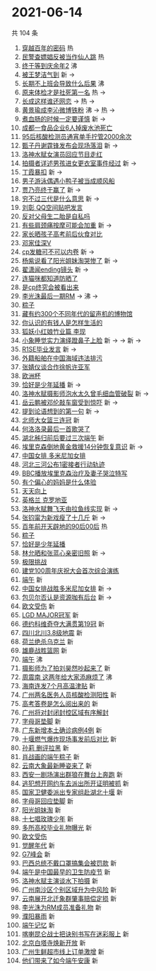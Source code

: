 # 2021-06-14

共 104 条

<!-- BEGIN -->
<!-- 最后更新时间 Mon Jun 14 2021 08:56:01 GMT+0800 (China Standard Time) -->

1. [穿越百年的密码](https://s.weibo.com//weibo?q=%23%E7%A9%BF%E8%B6%8A%E7%99%BE%E5%B9%B4%E7%9A%84%E5%AF%86%E7%A0%81%23&Refer=new_time)
   热
2. [民警查嫖娼反被当作仙人跳](https://s.weibo.com//weibo?q=%23%E6%B0%91%E8%AD%A6%E6%9F%A5%E5%AB%96%E5%A8%BC%E5%8F%8D%E8%A2%AB%E5%BD%93%E4%BD%9C%E4%BB%99%E4%BA%BA%E8%B7%B3%23&Refer=top)
   热
3. [终于等到庆余年2](https://s.weibo.com//weibo?q=%23%E7%BB%88%E4%BA%8E%E7%AD%89%E5%88%B0%E5%BA%86%E4%BD%99%E5%B9%B42%23&Refer=top)
   沸
4. [被王梦洁气到](https://s.weibo.com//weibo?q=%23%E8%A2%AB%E7%8E%8B%E6%A2%A6%E6%B4%81%E6%B0%94%E5%88%B0%23&Refer=top)
   新 ->
5. [长期不上班会导致什么后果](https://s.weibo.com//weibo?q=%23%E9%95%BF%E6%9C%9F%E4%B8%8D%E4%B8%8A%E7%8F%AD%E4%BC%9A%E5%AF%BC%E8%87%B4%E4%BB%80%E4%B9%88%E5%90%8E%E6%9E%9C%23&Refer=top)
   沸
6. [原来体检才是社死第一名](https://s.weibo.com//weibo?q=%23%E5%8E%9F%E6%9D%A5%E4%BD%93%E6%A3%80%E6%89%8D%E6%98%AF%E7%A4%BE%E6%AD%BB%E7%AC%AC%E4%B8%80%E5%90%8D%23&Refer=top)
   热 ->
7. [长成这样谁还网恋](https://s.weibo.com//weibo?q=%23%E9%95%BF%E6%88%90%E8%BF%99%E6%A0%B7%E8%B0%81%E8%BF%98%E7%BD%91%E6%81%8B%23&Refer=top)
   -> 热 ->
8. [黄景瑜成李沁微博铁粉](https://s.weibo.com//weibo?q=%23%E9%BB%84%E6%99%AF%E7%91%9C%E6%88%90%E6%9D%8E%E6%B2%81%E5%BE%AE%E5%8D%9A%E9%93%81%E7%B2%89%23&Refer=top)
   沸 -> 热 ->
9. [煮血肠的时候一定要谨慎](https://s.weibo.com//weibo?q=%23%E7%85%AE%E8%A1%80%E8%82%A0%E7%9A%84%E6%97%B6%E5%80%99%E4%B8%80%E5%AE%9A%E8%A6%81%E8%B0%A8%E6%85%8E%23&Refer=top)
   新 ->
10. [成都一食品企业6人掉废水池死亡](https://s.weibo.com//weibo?q=%23%E6%88%90%E9%83%BD%E4%B8%80%E9%A3%9F%E5%93%81%E4%BC%81%E4%B8%9A6%E4%BA%BA%E6%8E%89%E5%BA%9F%E6%B0%B4%E6%B1%A0%E6%AD%BB%E4%BA%A1%23&Refer=top)
11. [95后核酸检测员通宵单手拧管2000余次](https://s.weibo.com//weibo?q=%2395%E5%90%8E%E6%A0%B8%E9%85%B8%E6%A3%80%E6%B5%8B%E5%91%98%E9%80%9A%E5%AE%B5%E5%8D%95%E6%89%8B%E6%8B%A7%E7%AE%A12000%E4%BD%99%E6%AC%A1%23&Refer=top)
12. [甄子丹谢霆锋发布会现场落泪](https://s.weibo.com//weibo?q=%23%E7%94%84%E5%AD%90%E4%B8%B9%E8%B0%A2%E9%9C%86%E9%94%8B%E5%8F%91%E5%B8%83%E4%BC%9A%E7%8E%B0%E5%9C%BA%E8%90%BD%E6%B3%AA%23&Refer=top)
    新 ->
13. [洛神水赋女演员回应节目走红](https://s.weibo.com//weibo?q=%23%E6%B4%9B%E7%A5%9E%E6%B0%B4%E8%B5%8B%E5%A5%B3%E6%BC%94%E5%91%98%E5%9B%9E%E5%BA%94%E8%8A%82%E7%9B%AE%E8%B5%B0%E7%BA%A2%23&Refer=top)
14. [拍摄者详述男孩进女更衣室事件经过](https://s.weibo.com//weibo?q=%23%E6%8B%8D%E6%91%84%E8%80%85%E8%AF%A6%E8%BF%B0%E7%94%B7%E5%AD%A9%E8%BF%9B%E5%A5%B3%E6%9B%B4%E8%A1%A3%E5%AE%A4%E4%BA%8B%E4%BB%B6%E7%BB%8F%E8%BF%87%23&Refer=top)
    新 ->
15. [丁霞暴扣](https://s.weibo.com//weibo?q=%23%E4%B8%81%E9%9C%9E%E6%9A%B4%E6%89%A3%23&Refer=top)
    新 ->
16. [男子游泳偶遇小鸭子被当成顺风船](https://s.weibo.com//weibo?q=%23%E7%94%B7%E5%AD%90%E6%B8%B8%E6%B3%B3%E5%81%B6%E9%81%87%E5%B0%8F%E9%B8%AD%E5%AD%90%E8%A2%AB%E5%BD%93%E6%88%90%E9%A1%BA%E9%A3%8E%E8%88%B9%23&Refer=top)
17. [贾乃亮终于赢了](https://s.weibo.com//weibo?q=%23%E8%B4%BE%E4%B9%83%E4%BA%AE%E7%BB%88%E4%BA%8E%E8%B5%A2%E4%BA%86%23&Refer=top)
    新 ->
18. [穷不过三代是什么意思](https://s.weibo.com//weibo?q=%23%E7%A9%B7%E4%B8%8D%E8%BF%87%E4%B8%89%E4%BB%A3%E6%98%AF%E4%BB%80%E4%B9%88%E6%84%8F%E6%80%9D%23&Refer=top)
    新 ->
19. [刘彰 QQ空间贴吧发言](https://s.weibo.com//weibo?q=%E5%88%98%E5%BD%B0%20QQ%E7%A9%BA%E9%97%B4%E8%B4%B4%E5%90%A7%E5%8F%91%E8%A8%80&Refer=top)
20. [反对父母生二胎是自私吗](https://s.weibo.com//weibo?q=%23%E5%8F%8D%E5%AF%B9%E7%88%B6%E6%AF%8D%E7%94%9F%E4%BA%8C%E8%83%8E%E6%98%AF%E8%87%AA%E7%A7%81%E5%90%97%23&Refer=top)
21. [有些肩颈痛按摩可能会加重](https://s.weibo.com//weibo?q=%23%E6%9C%89%E4%BA%9B%E8%82%A9%E9%A2%88%E7%97%9B%E6%8C%89%E6%91%A9%E5%8F%AF%E8%83%BD%E4%BC%9A%E5%8A%A0%E9%87%8D%23&Refer=top)
    新 ->
22. [家长晒孩子高考前后伙食对比](https://s.weibo.com//weibo?q=%23%E5%AE%B6%E9%95%BF%E6%99%92%E5%AD%A9%E5%AD%90%E9%AB%98%E8%80%83%E5%89%8D%E5%90%8E%E4%BC%99%E9%A3%9F%E5%AF%B9%E6%AF%94%23&Refer=top)
23. [邓家佳深V](https://s.weibo.com//weibo?q=%23%E9%82%93%E5%AE%B6%E4%BD%B3%E6%B7%B1V%23&Refer=top)
24. [cp发糖可不可以内卷](https://s.weibo.com//weibo?q=%23cp%E5%8F%91%E7%B3%96%E5%8F%AF%E4%B8%8D%E5%8F%AF%E4%BB%A5%E5%86%85%E5%8D%B7%23&Refer=top)
    新 ->
25. [杨紫说看了阳光姐妹淘哭惨了](https://s.weibo.com//weibo?q=%23%E6%9D%A8%E7%B4%AB%E8%AF%B4%E7%9C%8B%E4%BA%86%E9%98%B3%E5%85%89%E5%A7%90%E5%A6%B9%E6%B7%98%E5%93%AD%E6%83%A8%E4%BA%86%23&Refer=top)
    新 ->
26. [翟潇闻ending镜头](https://s.weibo.com//weibo?q=%23%E7%BF%9F%E6%BD%87%E9%97%BBending%E9%95%9C%E5%A4%B4%23&Refer=top)
    新 ->
27. [连猫咪都知道防晒了](https://s.weibo.com//weibo?q=%23%E8%BF%9E%E7%8C%AB%E5%92%AA%E9%83%BD%E7%9F%A5%E9%81%93%E9%98%B2%E6%99%92%E4%BA%86%23&Refer=top)
28. [是cp终究会被看出来](https://s.weibo.com//weibo?q=%23%E6%98%AFcp%E7%BB%88%E7%A9%B6%E4%BC%9A%E8%A2%AB%E7%9C%8B%E5%87%BA%E6%9D%A5%23&Refer=top)
29. [李光洙最后一期RM](https://s.weibo.com//weibo?q=%23%E6%9D%8E%E5%85%89%E6%B4%99%E6%9C%80%E5%90%8E%E4%B8%80%E6%9C%9FRM%23&Refer=top)
    -> 沸 ->
30. [粽子](https://s.weibo.com//weibo?q=%E7%B2%BD%E5%AD%90&Refer=top)
31. [藏有约300个不同年代的留声机的博物馆](https://s.weibo.com//weibo?q=%23%E8%97%8F%E6%9C%89%E7%BA%A6300%E4%B8%AA%E4%B8%8D%E5%90%8C%E5%B9%B4%E4%BB%A3%E7%9A%84%E7%95%99%E5%A3%B0%E6%9C%BA%E7%9A%84%E5%8D%9A%E7%89%A9%E9%A6%86%23&Refer=top)
32. [你认识的有钱人是怎样生活的](https://s.weibo.com//weibo?q=%23%E4%BD%A0%E8%AE%A4%E8%AF%86%E7%9A%84%E6%9C%89%E9%92%B1%E4%BA%BA%E6%98%AF%E6%80%8E%E6%A0%B7%E7%94%9F%E6%B4%BB%E7%9A%84%23&Refer=top)
33. [狐妖小红娘竹业篇 李现](https://s.weibo.com//weibo?q=%E7%8B%90%E5%A6%96%E5%B0%8F%E7%BA%A2%E5%A8%98%E7%AB%B9%E4%B8%9A%E7%AF%87%20%E6%9D%8E%E7%8E%B0&Refer=top)
34. [小象睡觉实力演绎蹬鼻子上脸](https://s.weibo.com//weibo?q=%23%E5%B0%8F%E8%B1%A1%E7%9D%A1%E8%A7%89%E5%AE%9E%E5%8A%9B%E6%BC%94%E7%BB%8E%E8%B9%AC%E9%BC%BB%E5%AD%90%E4%B8%8A%E8%84%B8%23&Refer=top)
    新 -> -> 新 ->
35. [R1SE毕业发言](https://s.weibo.com//weibo?q=%23R1SE%E6%AF%95%E4%B8%9A%E5%8F%91%E8%A8%80%23&Refer=top)
    新 ->
36. [外籍船舶在中国海域违法排污](https://s.weibo.com//weibo?q=%23%E5%A4%96%E7%B1%8D%E8%88%B9%E8%88%B6%E5%9C%A8%E4%B8%AD%E5%9B%BD%E6%B5%B7%E5%9F%9F%E8%BF%9D%E6%B3%95%E6%8E%92%E6%B1%A1%23&Refer=top)
37. [张婧仪谈合作徐帆许亚军](https://s.weibo.com//weibo?q=%23%E5%BC%A0%E5%A9%A7%E4%BB%AA%E8%B0%88%E5%90%88%E4%BD%9C%E5%BE%90%E5%B8%86%E8%AE%B8%E4%BA%9A%E5%86%9B%23&Refer=top)
38. [欧洲杯](https://s.weibo.com//weibo?q=%E6%AC%A7%E6%B4%B2%E6%9D%AF&Refer=top)
39. [恰好是少年延播](https://s.weibo.com//weibo?q=%23%E6%81%B0%E5%A5%BD%E6%98%AF%E5%B0%91%E5%B9%B4%E5%BB%B6%E6%92%AD%23&Refer=top)
    新 ->
40. [洛神水赋摄影师泡水太久曾毛细血管破裂](https://s.weibo.com//weibo?q=%E6%B4%9B%E7%A5%9E%E6%B0%B4%E8%B5%8B%E6%91%84%E5%BD%B1%E5%B8%88%E6%B3%A1%E6%B0%B4%E5%A4%AA%E4%B9%85%E6%9B%BE%E6%AF%9B%E7%BB%86%E8%A1%80%E7%AE%A1%E7%A0%B4%E8%A3%82&Refer=top)
    新 ->
41. [岳云鹏被邓伦敲车窗受到惊吓](https://s.weibo.com//weibo?q=%23%E5%B2%B3%E4%BA%91%E9%B9%8F%E8%A2%AB%E9%82%93%E4%BC%A6%E6%95%B2%E8%BD%A6%E7%AA%97%E5%8F%97%E5%88%B0%E6%83%8A%E5%90%93%23&Refer=top)
    新 ->
42. [提到论语想到的第一句](https://s.weibo.com//weibo?q=%23%E6%8F%90%E5%88%B0%E8%AE%BA%E8%AF%AD%E6%83%B3%E5%88%B0%E7%9A%84%E7%AC%AC%E4%B8%80%E5%8F%A5%23&Refer=top)
    新 ->
43. [北师大女篮三连冠](https://s.weibo.com//weibo?q=%E5%8C%97%E5%B8%88%E5%A4%A7%E5%A5%B3%E7%AF%AE%E4%B8%89%E8%BF%9E%E5%86%A0&Refer=top)
    新
44. [何洛洛录最后一首歌哭了](https://s.weibo.com//weibo?q=%23%E4%BD%95%E6%B4%9B%E6%B4%9B%E5%BD%95%E6%9C%80%E5%90%8E%E4%B8%80%E9%A6%96%E6%AD%8C%E5%93%AD%E4%BA%86%23&Refer=top)
45. [湖北秭归前后要过三次端午](https://s.weibo.com//weibo?q=%23%E6%B9%96%E5%8C%97%E7%A7%AD%E5%BD%92%E5%89%8D%E5%90%8E%E8%A6%81%E8%BF%87%E4%B8%89%E6%AC%A1%E7%AB%AF%E5%8D%88%23&Refer=top)
    新
46. [埃里克森倒地黄金救援14分钟恢复意识](https://s.weibo.com//weibo?q=%23%E5%9F%83%E9%87%8C%E5%85%8B%E6%A3%AE%E5%80%92%E5%9C%B0%E9%BB%84%E9%87%91%E6%95%91%E6%8F%B414%E5%88%86%E9%92%9F%E6%81%A2%E5%A4%8D%E6%84%8F%E8%AF%86%23&Refer=top)
    新 ->
47. [中国女排 多米尼加女排](https://s.weibo.com//weibo?q=%E4%B8%AD%E5%9B%BD%E5%A5%B3%E6%8E%92%20%E5%A4%9A%E7%B1%B3%E5%B0%BC%E5%8A%A0%E5%A5%B3%E6%8E%92&Refer=top)
48. [河北三河公布1密接者行动轨迹](https://s.weibo.com//weibo?q=%23%E6%B2%B3%E5%8C%97%E4%B8%89%E6%B2%B3%E5%85%AC%E5%B8%831%E5%AF%86%E6%8E%A5%E8%80%85%E8%A1%8C%E5%8A%A8%E8%BD%A8%E8%BF%B9%23&Refer=top)
49. [BBC播放埃里克森治疗及妻子哭泣特写](https://s.weibo.com//weibo?q=%23BBC%E6%92%AD%E6%94%BE%E5%9F%83%E9%87%8C%E5%85%8B%E6%A3%AE%E6%B2%BB%E7%96%97%E5%8F%8A%E5%A6%BB%E5%AD%90%E5%93%AD%E6%B3%A3%E7%89%B9%E5%86%99%23&Refer=top)
50. [有个偏心的妈妈是什么体验](https://s.weibo.com//weibo?q=%23%E6%9C%89%E4%B8%AA%E5%81%8F%E5%BF%83%E7%9A%84%E5%A6%88%E5%A6%88%E6%98%AF%E4%BB%80%E4%B9%88%E4%BD%93%E9%AA%8C%23&Refer=top)
51. [天天向上](https://s.weibo.com//weibo?q=%E5%A4%A9%E5%A4%A9%E5%90%91%E4%B8%8A&Refer=top)
52. [英格兰 克罗地亚](https://s.weibo.com//weibo?q=%E8%8B%B1%E6%A0%BC%E5%85%B0%20%E5%85%8B%E7%BD%97%E5%9C%B0%E4%BA%9A&Refer=top)
53. [洛神水赋舞飞天由拉鱼线实现](https://s.weibo.com//weibo?q=%23%E6%B4%9B%E7%A5%9E%E6%B0%B4%E8%B5%8B%E8%88%9E%E9%A3%9E%E5%A4%A9%E7%94%B1%E6%8B%89%E9%B1%BC%E7%BA%BF%E5%AE%9E%E7%8E%B0%23&Refer=top)
    新 ->
54. [张钧甯为新戏瘦了十几斤](https://s.weibo.com//weibo?q=%23%E5%BC%A0%E9%92%A7%E7%94%AF%E4%B8%BA%E6%96%B0%E6%88%8F%E7%98%A6%E4%BA%86%E5%8D%81%E5%87%A0%E6%96%A4%23&Refer=top)
    新 ->
55. [百年前开天辟地的90后00后](https://s.weibo.com//weibo?q=%23%E7%99%BE%E5%B9%B4%E5%89%8D%E5%BC%80%E5%A4%A9%E8%BE%9F%E5%9C%B0%E7%9A%8490%E5%90%8E00%E5%90%8E%23&Refer=new_time)
    热
56. [粽子](https://s.weibo.com//weibo?q=%23%E7%B2%BD%E5%AD%90%23&Refer=top)
57. [恰好是少年延播](https://s.weibo.com//weibo?q=%E6%81%B0%E5%A5%BD%E6%98%AF%E5%B0%91%E5%B9%B4%E5%BB%B6%E6%92%AD&Refer=top)
58. [林允晒和张蓝心亲密旧照](https://s.weibo.com//weibo?q=%23%E6%9E%97%E5%85%81%E6%99%92%E5%92%8C%E5%BC%A0%E8%93%9D%E5%BF%83%E4%BA%B2%E5%AF%86%E6%97%A7%E7%85%A7%23&Refer=top)
    新 ->
59. [极限挑战](https://s.weibo.com//weibo?q=%E6%9E%81%E9%99%90%E6%8C%91%E6%88%98&Refer=top)
60. [建党100周年庆祝大会首次综合演练](https://s.weibo.com//weibo?q=%23%E5%BB%BA%E5%85%9A100%E5%91%A8%E5%B9%B4%E5%BA%86%E7%A5%9D%E5%A4%A7%E4%BC%9A%E9%A6%96%E6%AC%A1%E7%BB%BC%E5%90%88%E6%BC%94%E7%BB%83%23&Refer=top)
61. [端午](https://s.weibo.com//weibo?q=%E7%AB%AF%E5%8D%88&Refer=top) 新
62. [中国女排战胜多米尼加女排](https://s.weibo.com//weibo?q=%23%E4%B8%AD%E5%9B%BD%E5%A5%B3%E6%8E%92%E6%88%98%E8%83%9C%E5%A4%9A%E7%B1%B3%E5%B0%BC%E5%8A%A0%E5%A5%B3%E6%8E%92%23&Refer=top)
    新 ->
63. [包贝尔否认是资源咖有后台](https://s.weibo.com//weibo?q=%23%E5%8C%85%E8%B4%9D%E5%B0%94%E5%90%A6%E8%AE%A4%E6%98%AF%E8%B5%84%E6%BA%90%E5%92%96%E6%9C%89%E5%90%8E%E5%8F%B0%23&Refer=top)
    新 ->
64. [欧文受伤](https://s.weibo.com//weibo?q=%E6%AC%A7%E6%96%87%E5%8F%97%E4%BC%A4&Refer=top)
    新
65. [LGD MAJOR冠军](https://s.weibo.com//weibo?q=LGD%20MAJOR%E5%86%A0%E5%86%9B&Refer=top)
    新
66. [德约科维奇夺大满贯第19冠](https://s.weibo.com//weibo?q=%23%E5%BE%B7%E7%BA%A6%E7%A7%91%E7%BB%B4%E5%A5%87%E5%A4%BA%E5%A4%A7%E6%BB%A1%E8%B4%AF%E7%AC%AC19%E5%86%A0%23&Refer=top)
    新
67. [四川北川3.8级地震](https://s.weibo.com//weibo?q=%E5%9B%9B%E5%B7%9D%E5%8C%97%E5%B7%9D3.8%E7%BA%A7%E5%9C%B0%E9%9C%87&Refer=top)
    新
68. [荷兰绝杀乌克兰](https://s.weibo.com//weibo?q=%E8%8D%B7%E5%85%B0%E7%BB%9D%E6%9D%80%E4%B9%8C%E5%85%8B%E5%85%B0&Refer=top)
    新
69. [雄鹿战胜篮网](https://s.weibo.com//weibo?q=%23%E9%9B%84%E9%B9%BF%E6%88%98%E8%83%9C%E7%AF%AE%E7%BD%91%23&Refer=top)
    新
70. [端午](https://s.weibo.com//weibo?q=%23%E7%AB%AF%E5%8D%88%23&Refer=top) 沸
71. [摄影师为了拍刘昊然吵起来了](https://s.weibo.com//weibo?q=%23%E6%91%84%E5%BD%B1%E5%B8%88%E4%B8%BA%E4%BA%86%E6%8B%8D%E5%88%98%E6%98%8A%E7%84%B6%E5%90%B5%E8%B5%B7%E6%9D%A5%E4%BA%86%23&Refer=top)
    新
72. [周震南
    这两年给大家添麻烦了](https://s.weibo.com//weibo?q=%23%E5%91%A8%E9%9C%87%E5%8D%97%20%E8%BF%99%E4%B8%A4%E5%B9%B4%E7%BB%99%E5%A4%A7%E5%AE%B6%E6%B7%BB%E9%BA%BB%E7%83%A6%E4%BA%86%23&Refer=top)
    沸
73. [海南连发7个月高温津贴](https://s.weibo.com//weibo?q=%E6%B5%B7%E5%8D%97%E8%BF%9E%E5%8F%917%E4%B8%AA%E6%9C%88%E9%AB%98%E6%B8%A9%E6%B4%A5%E8%B4%B4&Refer=top)
    新
74. [广州两名医务人员核酸检测阳性](https://s.weibo.com//weibo?q=%23%E5%B9%BF%E5%B7%9E%E4%B8%A4%E5%90%8D%E5%8C%BB%E5%8A%A1%E4%BA%BA%E5%91%98%E6%A0%B8%E9%85%B8%E6%A3%80%E6%B5%8B%E9%98%B3%E6%80%A7%23&Refer=top)
    新
75. [高考答卷是怎么阅出来的](https://s.weibo.com//weibo?q=%23%E9%AB%98%E8%80%83%E7%AD%94%E5%8D%B7%E6%98%AF%E6%80%8E%E4%B9%88%E9%98%85%E5%87%BA%E6%9D%A5%E7%9A%84%23&Refer=top)
    新
76. [广州将对封闭封控区域有序解封](https://s.weibo.com//weibo?q=%23%E5%B9%BF%E5%B7%9E%E5%B0%86%E5%AF%B9%E5%B0%81%E9%97%AD%E5%B0%81%E6%8E%A7%E5%8C%BA%E5%9F%9F%E6%9C%89%E5%BA%8F%E8%A7%A3%E5%B0%81%23&Refer=top)
77. [字母哥垫脚](https://s.weibo.com//weibo?q=%23%E5%AD%97%E6%AF%8D%E5%93%A5%E5%9E%AB%E8%84%9A%23&Refer=top)
    新
78. [广东新增本土确诊病例4例](https://s.weibo.com//weibo?q=%23%E5%B9%BF%E4%B8%9C%E6%96%B0%E5%A2%9E%E6%9C%AC%E5%9C%9F%E7%A1%AE%E8%AF%8A%E7%97%85%E4%BE%8B4%E4%BE%8B%23&Refer=top)
    新
79. [十堰燃气爆炸现场事发前后对比](https://s.weibo.com//weibo?q=%23%E5%8D%81%E5%A0%B0%E7%87%83%E6%B0%94%E7%88%86%E7%82%B8%E7%8E%B0%E5%9C%BA%E4%BA%8B%E5%8F%91%E5%89%8D%E5%90%8E%E5%AF%B9%E6%AF%94%23&Refer=top)
    新
80. [孙莉 删评拉黑](https://s.weibo.com//weibo?q=%E5%AD%99%E8%8E%89%20%E5%88%A0%E8%AF%84%E6%8B%89%E9%BB%91&Refer=top)
    新
81. [肖战画的端午粽子](https://s.weibo.com//weibo?q=%23%E8%82%96%E6%88%98%E7%94%BB%E7%9A%84%E7%AB%AF%E5%8D%88%E7%B2%BD%E5%AD%90%23&Refer=top)
    新
82. [云南大象最新睡姿来了](https://s.weibo.com//weibo?q=%23%E4%BA%91%E5%8D%97%E5%A4%A7%E8%B1%A1%E6%9C%80%E6%96%B0%E7%9D%A1%E5%A7%BF%E6%9D%A5%E4%BA%86%23&Refer=top)
    新
83. [西安一剧场演出群狼在舞台上奔跑](https://s.weibo.com//weibo?q=%23%E8%A5%BF%E5%AE%89%E4%B8%80%E5%89%A7%E5%9C%BA%E6%BC%94%E5%87%BA%E7%BE%A4%E7%8B%BC%E5%9C%A8%E8%88%9E%E5%8F%B0%E4%B8%8A%E5%A5%94%E8%B7%91%23&Refer=top)
    新
84. [逃犯想开网约车去派出所开证明被抓](https://s.weibo.com//weibo?q=%23%E9%80%83%E7%8A%AF%E6%83%B3%E5%BC%80%E7%BD%91%E7%BA%A6%E8%BD%A6%E5%8E%BB%E6%B4%BE%E5%87%BA%E6%89%80%E5%BC%80%E8%AF%81%E6%98%8E%E8%A2%AB%E6%8A%93%23&Refer=top)
    新
85. [国家卫健委派出专家组赴湖北十堰](https://s.weibo.com//weibo?q=%23%E5%9B%BD%E5%AE%B6%E5%8D%AB%E5%81%A5%E5%A7%94%E6%B4%BE%E5%87%BA%E4%B8%93%E5%AE%B6%E7%BB%84%E8%B5%B4%E6%B9%96%E5%8C%97%E5%8D%81%E5%A0%B0%23&Refer=top)
    新
86. [字母哥回应垫脚](https://s.weibo.com//weibo?q=%23%E5%AD%97%E6%AF%8D%E5%93%A5%E5%9B%9E%E5%BA%94%E5%9E%AB%E8%84%9A%23&Refer=top)
    新
87. [阳光姐妹淘](https://s.weibo.com//weibo?q=%E9%98%B3%E5%85%89%E5%A7%90%E5%A6%B9%E6%B7%98&Refer=top)
    新
88. [十七唱玫瑰少年](https://s.weibo.com//weibo?q=%23%E5%8D%81%E4%B8%83%E5%94%B1%E7%8E%AB%E7%91%B0%E5%B0%91%E5%B9%B4%23&Refer=top)
    新
89. [多所高校毕业礼物曝光](https://s.weibo.com//weibo?q=%23%E5%A4%9A%E6%89%80%E9%AB%98%E6%A0%A1%E6%AF%95%E4%B8%9A%E7%A4%BC%E7%89%A9%E6%9B%9D%E5%85%89%23&Refer=top)
    新
90. [欧文受伤](https://s.weibo.com//weibo?q=%23%E6%AC%A7%E6%96%87%E5%8F%97%E4%BC%A4%23&Refer=top)
91. [觉醒年代](https://s.weibo.com//weibo?q=%E8%A7%89%E9%86%92%E5%B9%B4%E4%BB%A3&Refer=top)
    新
92. [G7峰会](https://s.weibo.com//weibo?q=G7%E5%B3%B0%E4%BC%9A&Refer=top) 新
93. [巴西总统不戴口罩搞集会被罚款](https://s.weibo.com//weibo?q=%23%E5%B7%B4%E8%A5%BF%E6%80%BB%E7%BB%9F%E4%B8%8D%E6%88%B4%E5%8F%A3%E7%BD%A9%E6%90%9E%E9%9B%86%E4%BC%9A%E8%A2%AB%E7%BD%9A%E6%AC%BE%23&Refer=top)
    新
94. [端午是中国最早的卫生防疫节](https://s.weibo.com//weibo?q=%23%E7%AB%AF%E5%8D%88%E6%98%AF%E4%B8%AD%E5%9B%BD%E6%9C%80%E6%97%A9%E7%9A%84%E5%8D%AB%E7%94%9F%E9%98%B2%E7%96%AB%E8%8A%82%23&Refer=top)
    新
95. [洛神水赋主演谈水下拍摄](https://s.weibo.com//weibo?q=%23%E6%B4%9B%E7%A5%9E%E6%B0%B4%E8%B5%8B%E4%B8%BB%E6%BC%94%E8%B0%88%E6%B0%B4%E4%B8%8B%E6%8B%8D%E6%91%84%23&Refer=top)
    新
96. [广州南沙区个别区域升为中风险](https://s.weibo.com//weibo?q=%23%E5%B9%BF%E5%B7%9E%E5%8D%97%E6%B2%99%E5%8C%BA%E4%B8%AA%E5%88%AB%E5%8C%BA%E5%9F%9F%E5%8D%87%E4%B8%BA%E4%B8%AD%E9%A3%8E%E9%99%A9%23&Refer=top)
    新
97. [云南展开北迁象群肇事赔偿定损](https://s.weibo.com//weibo?q=%23%E4%BA%91%E5%8D%97%E5%B1%95%E5%BC%80%E5%8C%97%E8%BF%81%E8%B1%A1%E7%BE%A4%E8%82%87%E4%BA%8B%E8%B5%94%E5%81%BF%E5%AE%9A%E6%8D%9F%23&Refer=top)
    新
98. [李光洙为RM成员准备礼物](https://s.weibo.com//weibo?q=%23%E6%9D%8E%E5%85%89%E6%B4%99%E4%B8%BARM%E6%88%90%E5%91%98%E5%87%86%E5%A4%87%E7%A4%BC%E7%89%A9%23&Refer=top)
    新
99. [濮阳暴雨](https://s.weibo.com//weibo?q=%E6%BF%AE%E9%98%B3%E6%9A%B4%E9%9B%A8&Refer=top)
    新
100. [端午记忆](https://s.weibo.com//weibo?q=%23%E7%AB%AF%E5%8D%88%E8%AE%B0%E5%BF%86%23&Refer=top)
     新
101. [喀喇昆仑战士把诀别书写在迷彩服上](https://s.weibo.com//weibo?q=%23%E5%96%80%E5%96%87%E6%98%86%E4%BB%91%E6%88%98%E5%A3%AB%E6%8A%8A%E8%AF%80%E5%88%AB%E4%B9%A6%E5%86%99%E5%9C%A8%E8%BF%B7%E5%BD%A9%E6%9C%8D%E4%B8%8A%23&Refer=top)
     新
102. [北京白塔寺焕新开放](https://s.weibo.com//weibo?q=%23%E5%8C%97%E4%BA%AC%E7%99%BD%E5%A1%94%E5%AF%BA%E7%84%95%E6%96%B0%E5%BC%80%E6%94%BE%23&Refer=top)
     新
103. [广州生鲜超市线上订单激增](https://s.weibo.com//weibo?q=%23%E5%B9%BF%E5%B7%9E%E7%94%9F%E9%B2%9C%E8%B6%85%E5%B8%82%E7%BA%BF%E4%B8%8A%E8%AE%A2%E5%8D%95%E6%BF%80%E5%A2%9E%23&Refer=top)
     新
104. [他们带来了如今端午安康](https://s.weibo.com//weibo?q=%23%E4%BB%96%E4%BB%AC%E5%B8%A6%E6%9D%A5%E4%BA%86%E5%A6%82%E4%BB%8A%E7%AB%AF%E5%8D%88%E5%AE%89%E5%BA%B7%23&Refer=top)
     新

<!-- END -->
